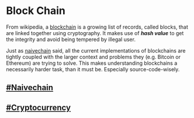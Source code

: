 # Block Chain

From wikipedia, a [blockchain][blockchain] is
a growing list of records, called blocks, that are
linked together using cryptography. It makes use
of ***hash value*** to get the integrity and avoid
being tempered by illegal user.

Just as [naivechain][naivechain] said, all the current
implementations of blockchains are tightly coupled with the larger context
and problems they (e.g. Bitcoin or Ethereum) are trying to solve.
This makes understanding blockchains a necessarily harder task,
than it must be. Especially source-code-wisely.

## [#Naivechain][naivechain]

## [#Cryptocurrency](./cryptocurrency.md)

[naivechain]: https://github.com/hzget/naivechain
[blockchain]: https://en.wikipedia.org/wiki/Blockchain
